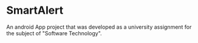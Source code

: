 # SmartAlert
An android App project that was developed as a university assignment for the subject of "Software Technology".
